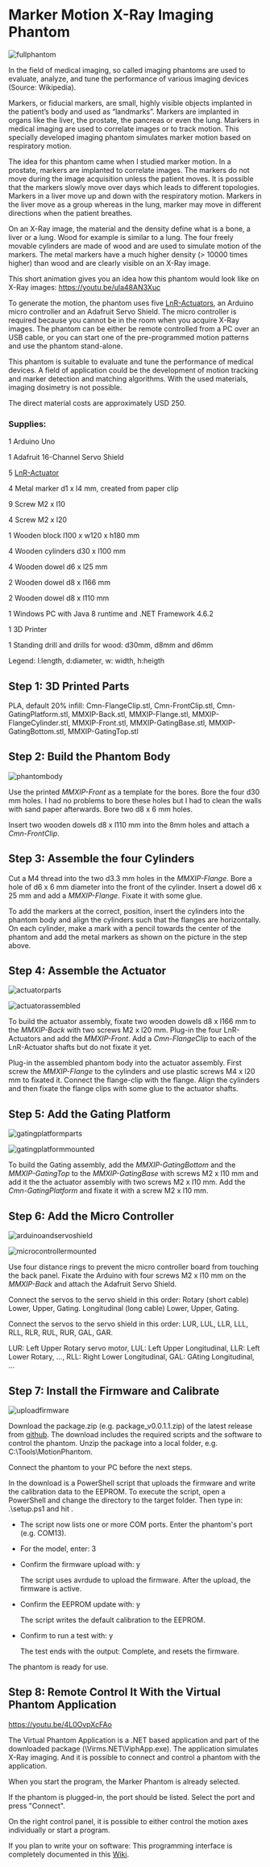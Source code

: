 # Marker Motion X-Ray Imaging Phantom

![fullphantom](./fullphantom.jpg)

In the field of medical imaging, so called imaging phantoms are used  to evaluate, analyze, and tune the performance of various imaging  devices (Source: Wikipedia). 

Markers, or fiducial markers, are small, highly visible objects implanted in the patient’s body and used as “landmarks”.  Markers are implanted in  organs like the liver, the prostate, the pancreas or even the lung.  Markers in medical imaging are used to correlate images or to track  motion. This specially developed imaging  phantom simulates marker motion based on respiratory motion.

The idea for this phantom came when I studied marker motion. In a prostate, markers are implanted to correlate images. The markers do  not move during the image acquisition unless the patient moves. It is  possible that the markers slowly move over days which leads to different topologies. Markers in a liver move up and down with the respiratory  motion. Markers in the liver move as a group whereas in the lung, marker may move in different directions when the patient breathes.

On an X-Ray image, the material and the density define what is a  bone, a liver or a lung. Wood for example is similar to a lung. The four freely movable cylinders are made of wood and are used to simulate motion of the markers. The metal markers have a much higher density (> 10000 times higher) than wood and are clearly visible on an X-Ray image.

This short animation gives you an idea how this phantom would look like on X-Ray images: https://youtu.be/ula48AN3Xuc

To generate the motion, the phantom uses five [LnR-Actuators](https://www.instructables.com/id/Linear-and-Rotation-Actuator/), an Arduino micro controller and an Adafruit Servo Shield. The micro controller is  required because you cannot be in the room when you acquire X-Ray  images. The phantom can be either be remote controlled from a PC over an USB cable, or you can start one of the pre-programmed motion patterns and use the phantom stand-alone.

This phantom is suitable to evaluate and tune the performance of medical devices. A field of application could be the development of motion tracking and marker detection and matching algorithms. With the used materials, imaging dosimetry is not possible. 

The direct material costs are approximately USD 250.

### Supplies:

1 Arduino Uno

1 Adafruit 16-Channel Servo Shield

5 [LnR-Actuator](https://www.instructables.com/id/Linear-and-Rotation-Actuator/)

4 Metal marker d1 x l4 mm, created from paper clip

9 Screw M2 x l10

4 Screw M2 x l20

1 Wooden block l100 x w120 x h180 mm

4 Wooden cylinders  d30 x l100 mm

4 Wooden dowel d6 x l25 mm

2 Wooden dowel d8 x l166 mm

2 Wooden dowel d8 x l110 mm

1 Windows PC with Java 8 runtime and .NET Framework 4.6.2

1 3D Printer

1 Standing drill and drills for wood: d30mm, d8mm and d6mm



Legend: l:length, d:diameter, w: width, h:heigth

## Step 1: 3D Printed Parts

PLA, default 20% infill: Cmn-FlangeClip.stl, Cmn-FrontClip.stl, Cmn-GatingPlatform.stl, MMXIP-Back.stl, MMXIP-Flange.stl, MMXIP-FlangeCylinder.stl, MMXIP-Front.stl, MMXIP-GatingBase.stl, MMXIP-GatingBottom.stl, MMXIP-GatingTop.stl

## Step 2: Build the Phantom Body

![phantombody](./phantombody.jpg)

Use the printed *MMXIP-Front* as a template for the bores. Bore the four d30 mm holes. I had no problems to bore these holes but I had to clean the walls with sand paper afterwards. Bore two d8 x 6 mm holes.

Insert two wooden dowels d8 x l110 mm into the 8mm holes and attach a *Cmn-FrontClip*.

## Step 3: Assemble the four Cylinders

Cut a M4 thread into the two d3.3 mm holes in the *MMXIP-Flange*. Bore a hole of d6 x 6 mm diameter into the front of the cylinder. Insert a dowel d6 x 25 mm and add a *MMXIP-Flange*. Fixate it with some glue.

To add the markers at the correct, position, insert the cylinders into the phantom body and align the cylinders such that the flanges are horizontally. On each cylinder, make a mark with a pencil towards the center of the phantom and add the metal markers as shown on the picture in the step above.

## Step 4: Assemble the Actuator

![actuatorparts](./actuatorparts.jpg)

![actuatorassembled](./actuatorassembled.jpg)

To build the actuator assembly, fixate two wooden dowels d8 x l166 mm to the *MMXIP-Back* with two screws M2 x l20 mm. Plug-in the four LnR-Actuators and add the *MMXIP-Front*. Add a *Cmn-FlangeClip* to each of the LnR-Actuator shafts but do not fixate it yet.

Plug-in the assembled phantom body into the actuator assembly. First screw the *MMXIP-Flange* to the cylinders and use plastic screws M4 x l20 mm to fixated it. Connect the flange-clip with the flange. Align the cylinders and then fixate the flange clips with some glue to the actuator shafts.

## Step 5: Add the Gating Platform

![gatingplatformparts](./gatingplatformparts.jpg)

![gatingplatformmounted](./gatingplatformmounted.jpg)

To build the Gating assembly, add the *MMXIP-GatingBottom* and the *MMXIP-GatingTop* to the *MMXIP-GatingBase* with screws M2 x l10 mm and add it the the actuator assembly with two screws M2 x l10 mm. Add the *Cmn-GatingPlatform* and fixate it with a screw M2 x l10 mm.

## Step 6: Add the Micro Controller

![arduinoandservoshield](./arduinoandservoshield.jpg)

![microcontrollermounted](./microcontrollermounted.jpg)

Use four distance rings to prevent the micro controller board  from touching the back panel. Fixate the Arduino with four screws M2 x l10 mm on the *MMXIP-Back* and attach the Adafruit Servo Shield.

Connect the servos to the servo  shield in this order: Rotary (short cable) Lower, Upper, Gating. Longitudinal (long cable) Lower, Upper, Gating.

Connect the servos to the servo  shield in this order: LUR, LUL, LLR, LLL, RLL,  RLR, RUL, RUR, GAL, GAR.

LUR: Left Upper Rotary servo motor, LUL: Left Upper Longitudinal, LLR: Left Lower Rotary, ...,  RLL: Right Lower Longitudinal, GAL: GAting Longitudinal, ...

## Step 7: Install the Firmware and Calibrate

![uploadfirmware](./uploadfirmware.jpg)

Download the package.zip (e.g. package_v0.0.1.1.zip) of the latest release from [github](https://github.com/mrstefangrimm/Phaso/releases/). The download includes the required scripts and the software to control the phantom. Unzip the package into a local folder, e.g. C:\Tools\MotionPhantom. 

Connect the phantom to your PC before the next steps.

In the download is a PowerShell script that uploads the firmware and write the calibration data to the EEPROM. To execute the script, open a PowerShell and change the directory to the target folder. Then type in: .\setup.ps1 and hit <Enter>. 

- The script now lists one or more COM ports. Enter the phantom's port (e.g. COM13).

- For the model, enter: 3

- Confirm the firmware upload with: y

  The script uses avrdude to upload the firmware. After the upload, the firmware is active.

- Confirm the EEPROM update with: y

  The script writes the default calibration to the EEPROM.

- Confirm to run a test with: y

  The test ends with the output: Complete, and resets the firmware.

The phantom is ready for use.

## Step 8: Remote Control It With the Virtual Phantom Application

https://youtu.be/4L0OvpXcFAo

The Virtual Phantom Application is a .NET based application and part of the downloaded package (\Virms.NET\ViphApp.exe). The application simulates X-Ray imaging. And it is possible to connect and control a phantom with the application.

When you start the program, the Marker Phantom is already selected.

If the phantom is plugged-in, the port should be listed. Select the port and press "Connect".

On the right control panel, it is possible to either control the motion axes individually or start a program.



If you plan to write your on software: This programming interface is completely documented in this [Wiki](https://github.com/mrstefangrimm/Phaso/wiki).



